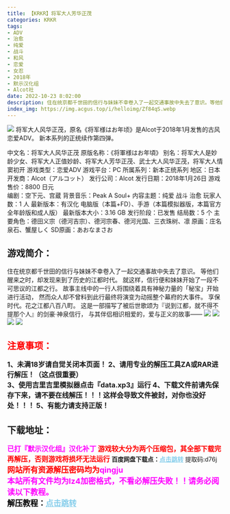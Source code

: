```yaml
---
title: 【KRKR】将军大人芳华正茂
categories: KRKR
tags:
- ADV
- 治愈
- 纯爱
- 战斗
- 和风
- 恋爱
- 女忍
- 2018年
- 默示汉化组
- Alcot社
date: 2022-10-23 8:02:00
description: 住在统京都千世田的信行与妹妹不幸卷入了一起交通事故中失去了意识。等他们醒来之时，却发现来到了历史的江都时代。就这样，信行便和妹妹开始了一段不可思议的江都之行。故事主线中的一行人将围绕着具有神秘力量的「秘宝」开始进行活动，然而众人却不曾料到此行最终将演变为动摇整个幕府的大事件。享保时代。花之江都八百八町。这是一部描写了被后世歌颂为『说到江都，就不得不提那个人』的剑豪·神泉信行，与其伴侣相识相爱的，爱与正义的故事——
index_img: https://img.acgus.top/i/helloimg/Zf84qS.webp
---
```

![](https://img.acgus.top/i/helloimg/Zf84qS.webp)
将军大人风华正茂，原名《将军様はお年顷》是Alcot于2018年1月发售的古风恋爱ADV。
新本系列的正统续作第四弹。

中文名：将军大人风华正茂
原版名称：《将軍様はお年頃》
别名：将军大人是妙龄少女、将军大人正值妙龄、将军大人芳华正茂、武士大人风华正茂，将军大人情窦初开
游戏类型：恋爱ADV
游戏平台：PC
所属系列：新本正统系列
地区：日本
开发商：Alcot（アルコット）
发行公司：Alcot
发行日期：2018年1月26日
游戏售价：8800 日元  
编剧：空下元、宫蔵
背景音乐：Peak A Soul+
内容主题：纯爱 战斗 治愈
玩家人数：1 人
最新版本：有汉化 电脑版（本篇+FD）、手游（本篇模拟器版，本篇官方全年龄版和成人版）
最新版本大小：3.16 GB
发行阶段：已发售
结局数：5 个
主要角色：德田义宗（德河吉宗）、德河宗春、德河光国、三衣珠树、凛
原画：庄名泉石、蟹屋しく
SD原画：あおなまさお

## 游戏简介：
住在统京都千世田的信行与妹妹不幸卷入了一起交通事故中失去了意识。
等他们醒来之时，却发现来到了历史的江都时代。
就这样，信行便和妹妹开始了一段不可思议的江都之行。
故事主线中的一行人将围绕着具有神秘力量的「秘宝」开始进行活动，
然而众人却不曾料到此行最终将演变为动摇整个幕府的大事件。
享保时代。花之江都八百八町。
这是一部描写了被后世歌颂为『说到江都，就不得不提那个人』的剑豪·神泉信行，
与其伴侣相识相爱的，爱与正义的故事——
![](https://img.acgus.top/i/helloimg/Zf8AWC.webp)
![](https://img.acgus.top/i/helloimg/Zf8LUQ.webp)
![](https://img.acgus.top/i/helloimg/Zf8mwo.webp)
![](https://img.acgus.top/i/helloimg/Zf8sfD.webp)






## <font color=#FF0000 >注意事项：</font>
<font size=3><b>1、未满18岁请自觉关闭本页面！
2、请用专业的解压工具ZA或RAR进行解压！（这点很重要）           
3、使用吉里吉里模拟器点击『data.xp3』运行
4、下载文件前请先保存下来，请不要在线解压！！！这样会导致文件被封，对你也没好处！！！
5、有能力请支持正版！</b></font>

## 下载地址：
<font color=#FF00FF size=3>**已打『默示汉化组』汉化补丁**</font>
<font color=#FF0000 size=3>**游戏较大分为两个压缩包，其全部下载完再解压，否则游戏将损坏无法运行**</font>
<b>百度网盘下载点：</b><a href="https://pan.baidu.com/s/1FcKwmx277jbTgMSEtMOdfA?pwd=d76j" style="color: #87CEEB;"><b>点击跳转</b></a> 提取码:d76j
<a style="padding: 0" href="https://post.qingju.org/AD/"><img style="max-width:100%" src="https://img.acgus.top/i/2024/07/478f689b8021d8d499ab43d21acf137a.gif" alt=""></a>
<b><font color=#FF0000 size=4>网站所有资源解压密码均为</b></font><b><font color=#FF00FF size=4>qingju</font><font color=#FF0000 ></font></b><br><b><font color=#FF00FF size=4>本站所有文件均为lz4加密格式，不看必解压失败！！请务必阅读以下教程。</b></font><br><b><font color=#000 size=4>解压教程：</b><a href="https://post.qingju.org/tutorial/000/" style="color: #87CEEB;"><b>点击跳转</b></a>